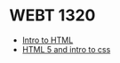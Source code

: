 # WEBT 1320

<ul>
    <li><a href="Intro to HTML/index.html" target=_blank> Intro to HTML</a></li>
    <li><a href="HTML5 to Intro css/index.html" target=_blank> HTML 5 and intro to css</a></li>
</ul>